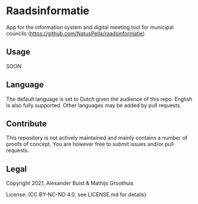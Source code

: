 # Raadsinformatie

App for the information system and digital meeting tool for municipal councils (https://github.com/NatusPella/raadsinformatie)

## Usage
SOON

## Language

The default language is set to Dutch given the audience of this repo. English is also fully supported. Other languages may be added by pull requests.

## Contribute

This repository is not actively maintained and mainly contains a number of proofs of concept. You are however free to submit issues and/or pull requests.

## Legal

Copyright 2021, Alexander Buist & Mathijs Groothuis

License: (CC BY-NC-ND 4.0, see LICENSE.md for details)
